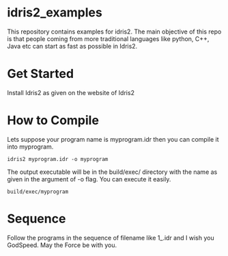 # idris2_examples

This repository contains examples for idris2. The main objective of this repo is that people coming from more traditional languages like python, C++, Java etc can start as fast as possible in Idris2.

Get Started
===========
Install Idris2 as given on the website of Idris2

How to Compile
==============
Lets suppose your program name is myprogram.idr then you can compile it into myprogram. 

    idris2 myprogram.idr -o myprogram
    
The output executable will be in the build/exec/ directory with the name as given in the argument of -o flag. You can execute it easily.

    build/exec/myprogram
    
Sequence
========
Follow the programs in the sequence of filename like 1_<filename>.idr and I wish you GodSpeed. May the Force be with you.


